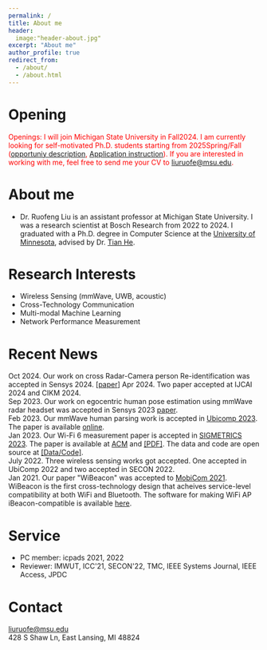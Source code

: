 ```yaml
---
permalink: /
title: About me
header:
  image:"header-about.jpg"
excerpt: "About me"
author_profile: true
redirect_from: 
  - /about/
  - /about.html
---
```


Opening
======
<span style="color:red">Openings: I will join Michigan State University in Fall2024. I am currently looking for self-motivated Ph.D. students starting from 2025Spring/Fall ([opportuniy description]( https://liux4189.github.io/opportunity/), [Application instruction](https://engineering.msu.edu/academics/majors-degrees/computer-science-phd#admissions)).  If you are interested in working with me, feel free to send me your CV to liuruofe@msu.edu.  
</span>

About me 
======
* Dr. Ruofeng Liu is an assistant professor at Michigan State University. I was a research scientist at Bosch Research from 2022 to 2024. I graduated with a Ph.D. degree in Computer Science at the [University of Minnesota](https://twin-cities.umn.edu/), advised by Dr. [Tian He](https://www-users.cs.umn.edu/~tianhe/).
  
Research Interests
======
* Wireless Sensing (mmWave, UWB, acoustic)
* Cross-Technology Communication
* Multi-modal Machine Learning
* Network Performance Measurement

Recent News
======
Oct 2024.  Our work on cross Radar-Camera person Re-identification was accepted in Sensys 2024. [[paper](https://liux4189.github.io/files/Mission_Sensys24.pdf)]
Apr 2024.  Two paper accepted at IJCAI 2024 and CIKM 2024. <br>
Sep 2023.  Our work on egocentric human pose estimation using mmWave radar headset was accepted in Sensys 2023 [paper](https://liux4189.github.io/files/mmEgo_sensys23.pdf). <br>
Feb 2023.  Our mmWave human parsing work is accepted in [Ubicomp 2023](https://www.ubicomp.org/ubicomp-iswc-2023/). The paper is available [online](https://dl.acm.org/doi/abs/10.1145/3580779). <br>
Jan 2023.  Our Wi-Fi 6 measurement paper is accepted in [SIGMETRICS 2023](https://www.sigmetrics.org/sigmetrics2023/). The paper is available at [ACM](https://dl.acm.org/doi/10.1145/3579451) and [[PDF]](https://liux4189.github.io/files/sigmetric23_wifi6_cameraready.pdf). The data and code are open source at [[Data/Code]](https://github.com/liux4189/wifi-ax-measurement). <br>
July 2022. Three wireless sensing works got accepted. One accepted in UbiComp 2022 and two accepted in SECON 2022.<br>
Jan 2021. Our paper "WiBeacon" was accepted to [MobiCom 2021](https://www.sigmobile.org/mobicom/2021/). WiBeacon is the first cross-technology design that acheives service-level compatibility at both WiFi and Bluetooth. The software for making WiFi AP iBeacon-compatible is available [here](https://github.com/liux4189/WiBeacon). 
<br>
<!-- Aug 2020. Our paper "XFi: Cross-technology IoT Data Collection via Commodity WiFi" was accepted to [ICNP 2020](https://icnp20.cs.ucr.edu/). The paper is available [here](https://liux4189.github.io/files/XFi_Icnp_CameraReady.pdf). Check out talk at ICNP [here](https://youtu.be/-z16odpf_eg). --> 

Service
======
* PC member: icpads 2021, 2022
* Reviewer: IMWUT, ICC'21, SECON'22, TMC, IEEE Systems Journal, IEEE Access, JPDC 

Contact
======
liuruofe@msu.edu <br>
428 S Shaw Ln, East Lansing, MI 48824
